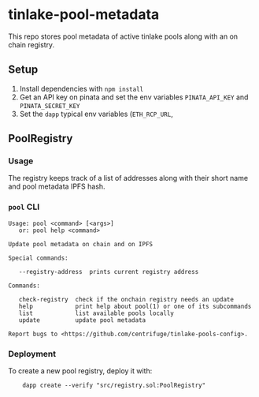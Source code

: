 # tinlake-pool-metadata
This repo stores pool metadata of active tinlake pools along with an on chain registry.

## Setup
1) Install dependencies with `npm install`
2) Get an API key on pinata and set the env variables `PINATA_API_KEY` and `PINATA_SECRET_KEY`
3) Set the `dapp` typical env variables (`ETH_RCP_URL`,

## PoolRegistry
### Usage
The registry keeps track of a list of addresses along with their short name and pool metadata IPFS hash.

### `pool` CLI


```
Usage: pool <command> [<args>]
   or: pool help <command>

Update pool metadata on chain and on IPFS

Special commands:

   --registry-address  prints current registry address

Commands:

   check-registry  check if the onchain registry needs an update
   help            print help about pool(1) or one of its subcommands
   list            list available pools locally
   update          update pool metadata

Report bugs to <https://github.com/centrifuge/tinlake-pools-config>.
```

### Deployment
To create a new pool registry, deploy it with:
```
    dapp create --verify "src/registry.sol:PoolRegistry"
```

